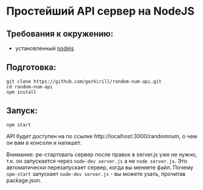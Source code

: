 # Простейший API сервер на NodeJS

## Требования к окружению:
- установленный [nodejs](https://nodejs.org/)

## Подготовка:
```
git clone https://github.com/gerkirill/random-num-api.git
cd random-num-api
npm install
```

## Запуск:
```
npm start
```
API будет доступен на по ссылке http://localhost:3000/randomnum, о чем он вам в консоли и напишет.

Внимание: ре-стартовать сервер после правок в server.js уже не нужно, т.к. он запускается через `node-dev server.js` а не `node server.js`. Это автоматически перезапускает сервер, когда вы меняете файл. Почему `npm-start` запускает `node-dev server.js` - вы можете узать, прочитав package.json.